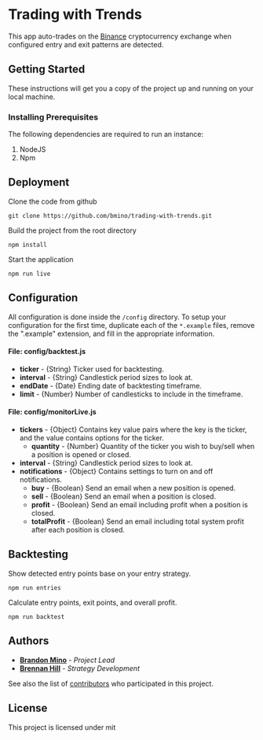 # Trading with Trends

This app auto-trades on the [Binance](https://www.binance.com) cryptocurrency exchange when configured entry and exit patterns are detected.


## Getting Started

These instructions will get you a copy of the project up and running on your local machine.


### Installing Prerequisites

The following dependencies are required to run an instance:

1. NodeJS
2. Npm


## Deployment

Clone the code from github
```
git clone https://github.com/bmino/trading-with-trends.git
```

Build the project from the root directory
```
npm install
```

Start the application
```
npm run live
```


## Configuration

All configuration is done inside the `/config` directory.
To setup your configuration for the first time, duplicate each of the `*.example` files, remove the ".example" extension, and fill in the appropriate information.

#### File: config/backtest.js
* **ticker** - {String} Ticker used for backtesting.
* **interval** - {String} Candlestick period sizes to look at.
* **endDate** - {Date} Ending date of backtesting timeframe.
* **limit** - {Number} Number of candlesticks to include in the timeframe.

#### File: config/monitorLive.js
* **tickers** - {Object} Contains key value pairs where the key is the ticker, and the value contains options for the ticker.
    * **quantity** - {Number} Quantity of the ticker you wish to buy/sell when a position is opened or closed.
* **interval** - {String} Candlestick period sizes to look at.
* **notifications** - {Object} Contains settings to turn on and off notifications.
    * **buy** - {Boolean} Send an email when a new position is opened.
    * **sell** - {Boolean} Send an email when a position is closed.
    * **profit** - {Boolean} Send an email including profit when a position is closed.
    * **totalProfit** - {Boolean} Send an email including total system profit after each position is closed.

## Backtesting

Show detected entry points base on your entry strategy.
```
npm run entries
```

Calculate entry points, exit points, and overall profit.
```
npm run backtest
```

## Authors

* **[Brandon Mino](https://github.com/bmino)** - *Project Lead*
* **[Brennan Hill](https://github.com/Brennan10)** - *Strategy Development*

See also the list of [contributors](https://github.com/bmino/trading-with-trends/contributors) who participated in this project.


## License

This project is licensed under mit
